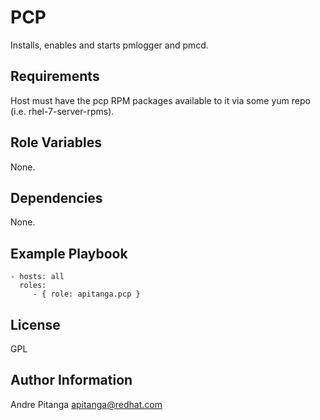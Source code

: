 PCP
===

Installs, enables and starts pmlogger and pmcd.

Requirements
------------

Host must have the pcp RPM packages available to it via some yum repo (i.e. rhel-7-server-rpms).

Role Variables
--------------

None.

Dependencies
------------

None.

Example Playbook
----------------

    - hosts: all
      roles:
         - { role: apitanga.pcp }

License
-------

GPL


Author Information
------------------

Andre Pitanga <apitanga@redhat.com>
